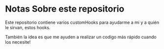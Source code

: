 # Notas Sobre este repositorio

Este repositorio contiene varios customHooks para ayudarme a mi y a quién le sirvan, estos hooks.

También la idea es que me ayuden a realizar un codigo más rápido cuando los necesite!
